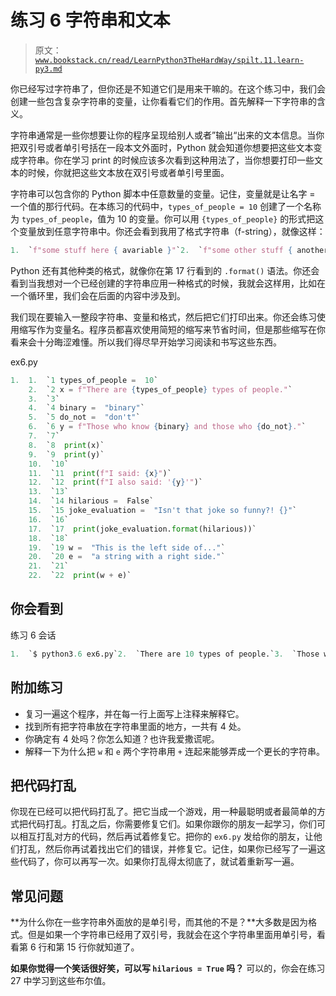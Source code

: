 # 练习 6 字符串和文本

> 原文：[`www.bookstack.cn/read/LearnPython3TheHardWay/spilt.11.learn-py3.md`](https://www.bookstack.cn/read/LearnPython3TheHardWay/spilt.11.learn-py3.md)

你已经写过字符串了，但你还是不知道它们是用来干嘛的。在这个练习中，我们会创建一些包含复杂字符串的变量，让你看看它们的作用。首先解释一下字符串的含义。

字符串通常是一些你想要让你的程序呈现给别人或者”输出“出来的文本信息。当你把双引号或者单引号括在一段本文外面时，Python 就会知道你想要把这些文本变成字符串。你在学习 print 的时候应该多次看到这种用法了，当你想要打印一些文本的时候，你就把这些文本放在双引号或者单引号里面。

字符串可以包含你的 Python 脚本中任意数量的变量。记住，变量就是让名字 = 一个值的那行代码。在本练习的代码中，`types_of_people = 10` 创建了一个名称为 `types_of_people`，值为 10 的变量。你可以用 `{types_of_people}` 的形式把这个变量放到任意字符串中。你还会看到我用了格式字符串（f-string），就像这样：

```py
1.  `f"some stuff here { avariable }"`2.  `f"some other stuff { anothervar }"`
```

Python 还有其他种类的格式，就像你在第 17 行看到的 `.format()` 语法。你还会看到当我想对一个已经创建的字符串应用一种格式的时候，我就会这样用，比如在一个循环里，我们会在后面的内容中涉及到。

我们现在要输入一整段字符串、变量和格式，然后把它们打印出来。你还会练习使用缩写作为变量名。程序员都喜欢使用简短的缩写来节省时间，但是那些缩写在你看来会十分晦涩难懂。所以我们得尽早开始学习阅读和书写这些东西。

ex6.py

```py
1.  1.  `1 types_of_people =  10`
    2.  `2 x = f"There are {types_of_people} types of people."`
    3.  `3`
    4.  `4 binary =  "binary"`
    5.  `5 do_not =  "don't"`
    6.  `6 y = f"Those who know {binary} and those who {do_not}."`
    7.  `7`
    8.  `8  print(x)`
    9.  `9  print(y)`
    10.  `10`
    11.  `11  print(f"I said: {x}")`
    12.  `12  print(f"I also said: '{y}'")`
    13.  `13`
    14.  `14 hilarious =  False`
    15.  `15 joke_evaluation =  "Isn't that joke so funny?! {}"`
    16.  `16`
    17.  `17  print(joke_evaluation.format(hilarious))`
    18.  `18`
    19.  `19 w =  "This is the left side of..."`
    20.  `20 e =  "a string with a right side."`
    21.  `21`
    22.  `22  print(w + e)`
```

## 你会看到

练习 6 会话

```py
1.  `$ python3.6 ex6.py`2.  `There are 10 types of people.`3.  `Those who know binary and those who don't.`4.  `I said: There are 10 types of people.`5.  `I also said: 'Those who know binary and those who don't.'`6.  `Isn't that joke so funny?! False`7.  `This is the left side of...a string with a right side.`
```

## 附加练习

*   复习一遍这个程序，并在每一行上面写上注释来解释它。
*   找到所有把字符串放在字符串里面的地方，一共有 4 处。
*   你确定有 4 处吗？你怎么知道？也许我爱撒谎呢。
*   解释一下为什么把 `w` 和 `e` 两个字符串用 `+` 连起来能够弄成一个更长的字符串。

## 把代码打乱

你现在已经可以把代码打乱了。把它当成一个游戏，用一种最聪明或者最简单的方式把代码打乱。打乱之后，你需要修复它们。如果你跟你的朋友一起学习，你们可以相互打乱对方的代码，然后再试着修复它。把你的 `ex6.py` 发给你的朋友，让他们打乱，然后你再试着找出它们的错误，并修复它。记住，如果你已经写了一遍这些代码了，你可以再写一次。如果你打乱得太彻底了，就试着重新写一遍。

## 常见问题

**为什么你在一些字符串外面放的是单引号，而其他的不是？**大多数是因为格式。但是如果一个字符串已经用了双引号，我就会在这个字符串里面用单引号，看看第 6 行和第 15 行你就知道了。

**如果你觉得一个笑话很好笑，可以写 `hilarious = True` 吗？** 可以的，你会在练习 27 中学习到这些布尔值。